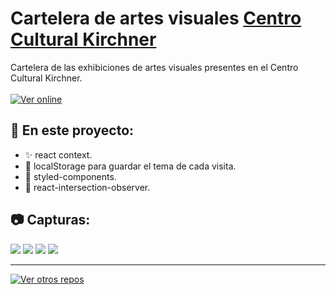 # Cartelera de artes visuales [Centro Cultural Kirchner](https://cck-visuales-cartelera.vercel.app)
Cartelera de las exhibiciones de artes visuales presentes en el Centro Cultural Kirchner.\
\
[![Ver online](https://img.shields.io/badge/-Ver%20Online-red?style=for-the-badge&logo=googlechrome&logoColor=white)](http://cck-visuales-cartelera.vercel.app)
## 📖 En este proyecto:
* ✨ react context.
* 🎨 localStorage para guardar el tema de cada visita.
* 💅 styled-components.
* 🔎 react-intersection-observer.
## 📷 Capturas:
<img src='https://res.cloudinary.com/juanstromanilz/image/upload/v1627077788/Proyectos/CCK%20Visuales/cckVisuales1_quva2g.png'></img>
<img src='https://res.cloudinary.com/juanstromanilz/image/upload/v1627077785/Proyectos/CCK%20Visuales/cckVisuales2_iuoggd.png'></img>
<img src='https://res.cloudinary.com/juanstromanilz/image/upload/v1627077785/Proyectos/CCK%20Visuales/cckVisuales3_ybdwoy.png'></img>
<img src='https://res.cloudinary.com/juanstromanilz/image/upload/v1627077787/Proyectos/CCK%20Visuales/cckVisuales4_qrxqlo.png'></img>
***
[![Ver otros repos](https://img.shields.io/badge/-Ver%20otros%20repos-black?style=for-the-badge&logo=github&logoColor=white)](https://github.com/JuanStromanIlz)
